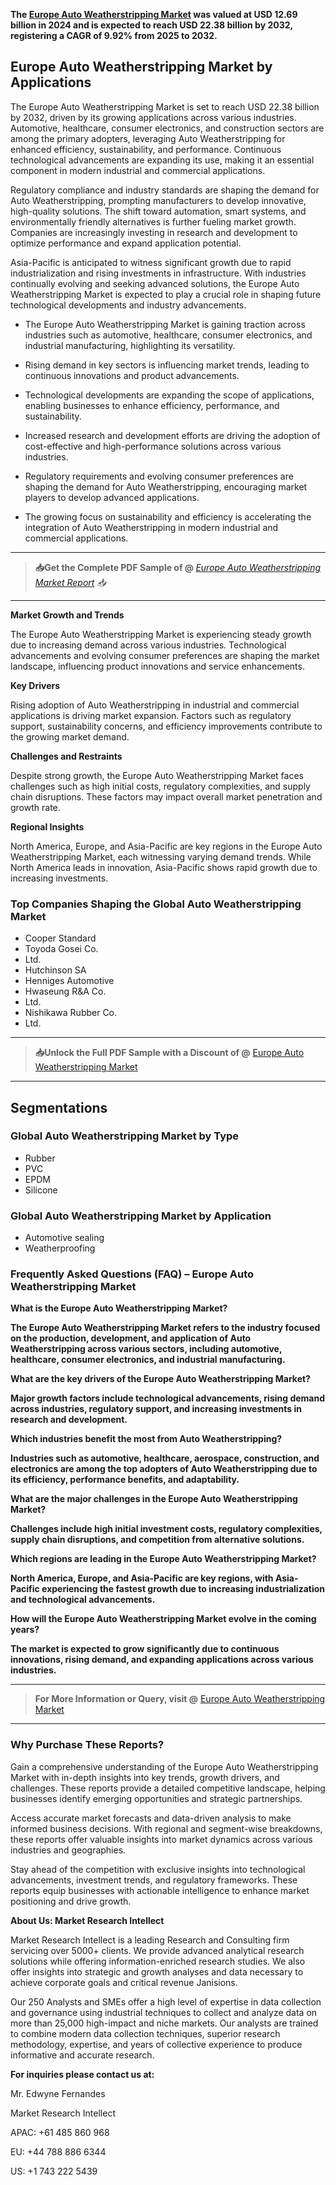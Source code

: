 <p><strong>The <a href="https://www.marketresearchintellect.com/download-sample/?rid=906759&amp;utm_source=Pulse-April-Europe&amp;utm_medium=852">Europe Auto Weatherstripping Market</a> was valued at USD 12.69 billion in 2024 and is expected to reach USD 22.38 billion by 2032, registering a CAGR of 9.92% from 2025 to 2032.</strong></p><h2>Europe Auto Weatherstripping Market by Applications&nbsp;</h2><p><p>The Europe Auto Weatherstripping Market is set to reach USD 22.38 billion by 2032, driven by its growing applications across various industries. Automotive, healthcare, consumer electronics, and construction sectors are among the primary adopters, leveraging Auto Weatherstripping for enhanced efficiency, sustainability, and performance. Continuous technological advancements are expanding its use, making it an essential component in modern industrial and commercial applications.</p><p>Regulatory compliance and industry standards are shaping the demand for Auto Weatherstripping, prompting manufacturers to develop innovative, high-quality solutions. The shift toward automation, smart systems, and environmentally friendly alternatives is further fueling market growth. Companies are increasingly investing in research and development to optimize performance and expand application potential.</p><p>Asia-Pacific is anticipated to witness significant growth due to rapid industrialization and rising investments in infrastructure. With industries continually evolving and seeking advanced solutions, the Europe Auto Weatherstripping Market is expected to play a crucial role in shaping future technological developments and industry advancements.</p></p><ul><li><p>The Europe Auto Weatherstripping Market is gaining traction across industries such as automotive, healthcare, consumer electronics, and industrial manufacturing, highlighting its versatility.</p></li><li><p>Rising demand in key sectors is influencing market trends, leading to continuous innovations and product advancements.</p></li><li><p>Technological developments are expanding the scope of applications, enabling businesses to enhance efficiency, performance, and sustainability.</p></li><li><p>Increased research and development efforts are driving the adoption of cost-effective and high-performance solutions across various industries.</p></li><li><p>Regulatory requirements and evolving consumer preferences are shaping the demand for Auto Weatherstripping, encouraging market players to develop advanced applications.</p></li><li><p>The growing focus on sustainability and efficiency is accelerating the integration of Auto Weatherstripping in modern industrial and commercial applications.</p></li></ul><hr /><blockquote><p><strong><span class="font-[700]">📥Get the Complete PDF Sample of @ </span></strong><em><span class="font-[700]"><a href="https://www.marketresearchintellect.com/download-sample/?rid=906759&amp;utm_source=Pulse-April-Europe&amp;utm_medium=852" target="_blank" data-tracking-control-name="article-ssr-frontend-pulse_little-text-block" data-tracking-will-navigate="" data-test-link="">Europe Auto Weatherstripping Market Report</a>&nbsp;📥</span></em></p></blockquote><hr /><p class="" data-start="77" data-end="360"><strong data-start="77" data-end="105">Market Growth and Trends</strong></p><p class="" data-start="77" data-end="360">The Europe Auto Weatherstripping Market is experiencing steady growth due to increasing demand across various industries. Technological advancements and evolving consumer preferences are shaping the market landscape, influencing product innovations and service enhancements.</p><p class="" data-start="362" data-end="606"><strong data-start="362" data-end="377">Key Drivers</strong></p><p class="" data-start="362" data-end="606">Rising adoption of Auto Weatherstripping in industrial and commercial applications is driving market expansion. Factors such as regulatory support, sustainability concerns, and efficiency improvements contribute to the growing market demand.</p><p class="" data-start="608" data-end="849"><strong data-start="608" data-end="637">Challenges and Restraints</strong></p><p class="" data-start="608" data-end="849">Despite strong growth, the Europe Auto Weatherstripping Market faces challenges such as high initial costs, regulatory complexities, and supply chain disruptions. These factors may impact overall market penetration and growth rate.</p><p class="" data-start="851" data-end="1095"><strong data-start="851" data-end="872">Regional Insights</strong></p><p class="" data-start="851" data-end="1095">North America, Europe, and Asia-Pacific are key regions in the Europe Auto Weatherstripping Market, each witnessing varying demand trends. While North America leads in innovation, Asia-Pacific shows rapid growth due to increasing investments.</p><p><h3>Top Companies Shaping the Global Auto Weatherstripping Market </h3><ul><li>Cooper Standard</li><li>Toyoda Gosei Co.</li><li>Ltd.</li><li>Hutchinson SA</li><li>Henniges Automotive</li><li>Hwaseung R&A Co.</li><li>Ltd.</li><li>Nishikawa Rubber Co.</li><li>Ltd.</li></ul></p><hr /><blockquote><p><strong>📥Unlock the Full PDF Sample with a Discount of @</strong> <a href="https://www.marketresearchintellect.com/ask-for-discount/?rid=906759&amp;utm_source=Pulse-April-Europe&amp;utm_medium=852">Europe Auto Weatherstripping Market</a></p></blockquote><hr /><p><h2>Segmentations</h2><h3>Global Auto Weatherstripping Market by Type</h3><ul><li>Rubber</li><li>PVC</li><li>EPDM</li><li>Silicone</li></ul><h3>Global Auto Weatherstripping Market by Application</h3><ul><li>Automotive sealing</li><li>Weatherproofing</li></ul></p><h3><strong>Frequently Asked Questions (FAQ) &ndash; Europe Auto Weatherstripping Market</strong></h3><p><strong>What is the Europe Auto Weatherstripping Market?</strong></p><p><strong>The Europe Auto Weatherstripping Market refers to the industry focused on the production, development, and application of Auto Weatherstripping across various sectors, including automotive, healthcare, consumer electronics, and industrial manufacturing.</strong></p><p><strong>What are the key drivers of the Europe Auto Weatherstripping Market?</strong></p><p><strong>Major growth factors include technological advancements, rising demand across industries, regulatory support, and increasing investments in research and development.</strong></p><p><strong>Which industries benefit the most from Auto Weatherstripping?</strong></p><p><strong>Industries such as automotive, healthcare, aerospace, construction, and electronics are among the top adopters of Auto Weatherstripping due to its efficiency, performance benefits, and adaptability.</strong></p><p><strong>What are the major challenges in the Europe Auto Weatherstripping Market?</strong></p><p><strong>Challenges include high initial investment costs, regulatory complexities, supply chain disruptions, and competition from alternative solutions.</strong></p><p><strong>Which regions are leading in the Europe Auto Weatherstripping Market?</strong></p><p><strong>North America, Europe, and Asia-Pacific are key regions, with Asia-Pacific experiencing the fastest growth due to increasing industrialization and technological advancements.</strong></p><p><strong>How will the Europe Auto Weatherstripping Market evolve in the coming years?</strong></p><p><strong>The market is expected to grow significantly due to continuous innovations, rising demand, and expanding applications across various industries.</strong></p><hr /><blockquote><p><span class="font-[700]"><strong>For More Information or Query, visit&nbsp;@</strong>&nbsp;</span><span class="font-[700]"><a href="https://www.marketresearchintellect.com/product/global-auto-weatherstripping-market/?utm_source=Linkedin&utm_medium=852" target="_blank" data-tracking-control-name="article-ssr-frontend-pulse_little-text-block" data-tracking-will-navigate="" data-test-link="">Europe Auto Weatherstripping Market</a></span></p></blockquote><hr /><h3><strong data-start="0" data-end="31">Why Purchase These Reports?</strong></h3><p class="" data-start="35" data-end="297">Gain a comprehensive understanding of the Europe Auto Weatherstripping Market with in-depth insights into key trends, growth drivers, and challenges. These reports provide a detailed competitive landscape, helping businesses identify emerging opportunities and strategic partnerships.</p><p class="" data-start="299" data-end="540">Access accurate market forecasts and data-driven analysis to make informed business decisions. With regional and segment-wise breakdowns, these reports offer valuable insights into market dynamics across various industries and geographies.</p><p class="" data-start="542" data-end="784">Stay ahead of the competition with exclusive insights into technological advancements, investment trends, and regulatory frameworks. These reports equip businesses with actionable intelligence to enhance market positioning and drive growth.</p><p><strong><span class="font-[700]">About Us: Market Research Intellect</span></strong></p><p><span class="">Market Research Intellect is a leading Research and Consulting firm servicing over 5000+ clients. We provide advanced analytical research solutions while offering information-enriched research studies.&nbsp;</span>We also offer insights into strategic and growth analyses and data necessary to achieve corporate goals and critical revenue Janisions.</p><p><span class="">Our 250 Analysts and SMEs offer a high level of expertise in data collection and governance using industrial techniques to collect and analyze data on more than 25,000 high-impact and niche markets. Our analysts are trained to combine modern data collection techniques, superior research methodology, expertise, and years of collective experience to produce informative and accurate research.</span></p><p><strong>For inquiries please contact us at:</strong></p><p>Mr. Edwyne Fernandes</p><p>Market Research Intellect</p><p>APAC: +61 485 860 968</p><p>EU: +44 788 886 6344</p><p>US: +1 743 222 5439</p>